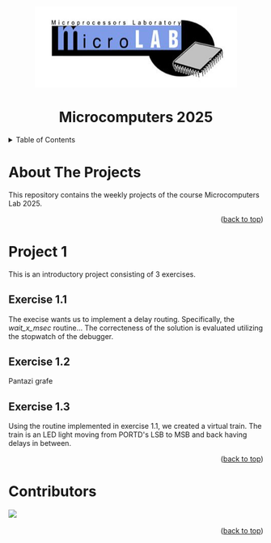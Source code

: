 <!-- PROJECT LOGO -->
<br />
<div align="center">
  <a href="https://github.com/orion-3464/Microcomputers_Lab_2025">
    <img src="readme_images/cropped-mlab_logo_white-1.jpg" alt="Logo" width="400" height="160">
</a>

<h1 align="center">Microcomputers 2025</h1>
</div>


<!-- TABLE OF CONTENTS -->
<details>
  <summary>Table of Contents</summary>
  <ul>
    <li><a href="#about-the-projects">About The Projects</a></li>
    <li>
      <a href="#project-1">Project 1</a>
      <ul>
        <li><a href="#exercise-1.1">Exercise 1.1</a></li>
        <li><a href="#exercise-1.2">Exercise 1.2</a></li>
        <li><a href="#exercise-1.3">Exercise 1.3</a></li>
      </ul>
    </li>
    <li><a href="#contributors">Contributors</a></li>
    <li><a href="#license">License</a></li>
    <li><a href="#contact">Contact</a></li>
    <li><a href="#acknowledgments">Acknowledgments</a></li>
  </ul>
</details>

<!-- ABOUT THE PROJECT -->
# About The Projects

This repository contains the weekly projects of the course Microcomputers Lab 2025.

<p align="right">(<a href="#readme-top">back to top</a>)</p>

<!-- PROJECT 1 -->
# Project 1
This is an introductory project consisting of 3 exercises. 
 
## Exercise 1.1
The execise wants us to implement a delay routing. Specifically, the *wait_x_msec* routine... The correcteness of the solution is evaluated utilizing the stopwatch of the debugger.

## Exercise 1.2
Pantazi grafe

## Exercise 1.3
Using the routine implemented in exercise 1.1, we created a virtual train. The train is an LED light moving from PORTD's LSB to MSB and back having delays in between. 


<p align="right">(<a href="#readme-top">back to top</a>)</p>


# Contributors
<a href="https://github.com/orion-3464/Microcomputers_Lab_2025/graphs/contributors">
  <img src="https://contrib.rocks/image?repo=orion-3464/Microcomputers_Lab_2025" />
</a>

<p align="right">(<a href="#readme-top">back to top</a>)</p>